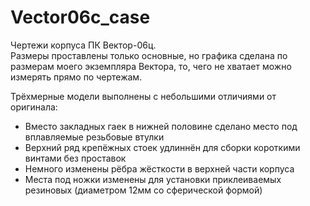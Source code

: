 # Vector06c_case
Чертежи корпуса ПК Вектор-06ц.<br>
Размеры проставлены только основные, но графика сделана по размерам моего экземпляра Вектора, то, чего не хватает можно измерять прямо по чертежам.

Трёхмерные модели выполнены с небольшими отличиями от оригинала:
- Вместо закладных гаек в нижней половине сделано место под вплавляемые резьбовые втулки
- Верхний ряд крепёжных стоек удлиннён для сборки короткими винтами без проставок
- Немного изменены рёбра жёсткости в верхней части корпуса
- Места под ножки изменены для установки приклеиваемых резиновых (диаметром 12мм со сферической формой)
